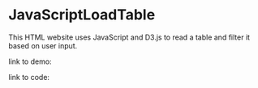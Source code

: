 # JavaScriptLoadTable

This HTML website uses JavaScript and D3.js to read a table and filter it based on user input.

link to demo:

link to code:

